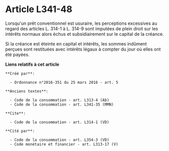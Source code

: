 # Article L341-48

Lorsqu'un prêt conventionnel est usuraire, les perceptions excessives au regard des articles L. 314-1 à L. 314-9 sont
imputées de plein droit sur les intérêts normaux alors échus et subsidiairement sur le capital de la créance. 

Si la créance est éteinte en capital et intérêts, les sommes indûment perçues sont restituées avec intérêts légaux à compter
du jour où elles ont été payées.

**Liens relatifs à cet article**

	**Créé par**:

	  - Ordonnance n°2016-351 du 25 mars 2016 - art. 5

	**Anciens textes**:

	  - Code de la consommation - art. L313-4 (Ab)
	  - Code de la consommation - art. L341-35 (MMN)

	**Cite**:

	  - Code de la consommation - art. L314-1 (VD)

	**Cité par**:

	  - Code de la consommation - art. L354-3 (VD)
	  - Code monétaire et financier - art. L313-17 (V)
